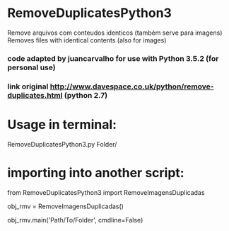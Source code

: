 # RemoveDuplicatesPython3
Remove arquivos com conteudos identicos (também serve para imagens) 
Removes files with identical contents (also for images)
### code adapted by juancarvalho for use with Python 3.5.2 (for personal use)
### link original http://www.davespace.co.uk/python/remove-duplicates.html (python 2.7)

# Usage in terminal:
RemoveDuplicatesPython3.py Folder/

# importing into another script:

from RemoveDuplicatesPython3 import RemoveImagensDuplicadas

obj_rmv = RemoveImagensDuplicadas()

obj_rmv.main('Path/To/Folder', cmdline=False)
